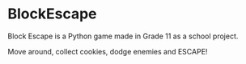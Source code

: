# BlockEscape
Block Escape is a Python game made in Grade 11 as a school project.

Move around, collect cookies, dodge enemies and ESCAPE!
